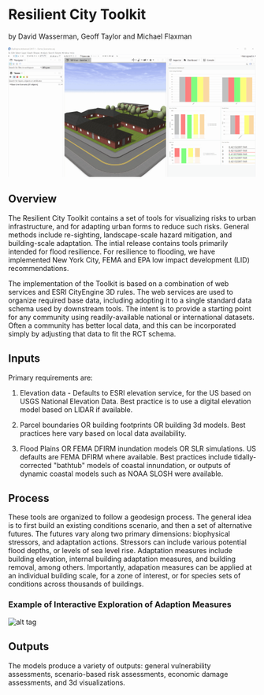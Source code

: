 # Resilient City Toolkit
by David Wasserman, Geoff Taylor and Michael Flaxman

![alt tag](https://github.com/geodesign/resilientCity/blob/master/Resilient_City_Project/images/CE2017.1_Demo_Scene.gif)

## Overview
The Resilient City Toolkit contains a set of tools for visualizing risks to urban infrastructure, and for adapting urban forms to reduce such risks.  General methods include re-sighting, landscape-scale hazard mitigation, and building-scale adaptation.  The intial release contains tools primarily intended for flood resilience.  For resilience to flooding, we have implemented New York City, FEMA and EPA low impact development (LID) recommendations.

The implementation of the Toolkit is based on a combination of web services and ESRI CityEngine 3D rules.  The web services are used to organize required base data, including adopting it to a single standard data schema used by downstream tools.  The intent is to provide a starting point for any community using readily-available national or international datasets.  Often a community has better local data, and this can be incorporated simply by adjusting that data to fit the RCT schema.  

## Inputs
Primary requirements are:

1) Elevation data - Defaults to ESRI elevation service, for the US based on USGS National Elevation Data.  Best practice is to use a digital elevation model based on LIDAR if available.

2) Parcel boundaries OR building footprints OR building 3d models.  Best practices here vary based on local data availability.

3) Flood Plains OR FEMA DFIRM inundation models OR SLR simulations.  US defaults are FEMA DFIRM where available.  Best practices include tidally-corrected "bathtub" models of coastal innundation, or outputs of dynamic coastal models such as NOAA SLOSH were available.

## Process

These tools are organized to follow a geodesign process.  The general idea is to first build an existing conditions scenario, and then a set of alternative futures.  The futures vary along two primary dimensions: biophysical stressors, and adaptation actions.  Stressors can include various potential flood depths, or levels of sea level rise.  Adaptation measures include building elevation, internal building adaptation measures, and building removal, among others.  Importantly, adapation measures can be applied at an individual building scale, for a zone of interest, or for species sets of conditions across thousands of buildings.  

### Example of Interactive Exploration of Adaption Measures

![alt tag](https://github.com/geodesign/resilientCity/blob/master/Resilient_City_Project/images/CE2017.1_Adaptation_Options.gif)

## Outputs

The models produce a variety of outputs:  general vulnerability assessments, scenario-based risk assessments, economic damage assessments, and 3d visualizations.  
